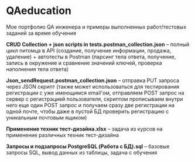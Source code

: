 # QAeducation
Мое портфолио QA инженера и примеры выполненных работ/тестовых заданий за время обучения

**CRUD Collection + json scripts in tests.postman_collection.json** – полный цикл питомца в API (создание, получение информации, продажа, удаление) + автотесты в Postman (парсинг тела ответа, получение, запись в окружение и сравнение значений ключей, проверка наполнения тела ответа)

**Json_sendRequest.postman_collection.json** – отправка PUT запроса через JSON скрипт (также может использоваться для тестирования регистрации с уже имеющимся email'ом, отправляем POST запрос на сервер с регистрацией пользователя, скриптом прописываем внутри него еще один POST запрос и получаем сразу две регистрации на одной почте, чтобы даже в пустой БД проверить регистрацию с уникальным почтовым ящиком)

**Применение техник тест-дизайна.xlsx** – задача из курсов на применение различных техник тест-дизайна

**Запросы и подзапросы PostgreSQL (Работа с БД).sql** – базовые запросы SQL, вывод данных из таблицы, задача с обучения
